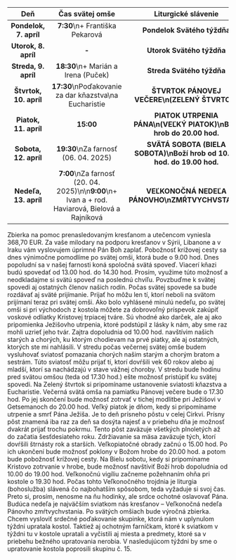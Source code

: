 <!-- title: "Informácie o omšiach - 13. - 20. apríl" -->
<!-- date: "2025-04-13" -->

<!-- table-setup wrapStyle=row; wrapOn=max-width:767px; wrapHideHeader=true -->
| Deň | Čas svätej omše | Liturgické slávenie |
| :---: | :---: | :---: |
| **Pondelok, 7. apríl** | **7:30**\n+ Františka Pekarová | **Pondelok Svätého týždňa** |
| **Utorok, 8. apríl** | **-** | **Utorok Svätého týždňa** |
| **Streda, 9. apríl** | **18:30**\n+ Marián a Irena (Puček) | **Streda Svätého týždňa** |
| **Štvrtok, 10. apríl** | **17:30**\nPoďakovanie za dar kňazstva\na Eucharistie | **ŠTVRTOK PÁNOVEJ VEČERE\n(ZELENÝ ŠTVRTOK)** |
| **Piatok, 11. apríl** | **15:00** | **PIATOK UTRPENIA PÁNA\n(VEĽKÝ PIATOK)\nBoží hrob do 20.00 hod.** |
| **Sobota, 12. apríl** | **19:30**\nZa farnosť (06. 04. 2025) | **SVÄTÁ SOBOTA (BIELA SOBOTA)\nBoží hrob od 10.00 hod. do 19.00 hod.** |
| **Nedeľa, 13. apríl** | **7:00**\nZa farnosť (20. 04. 2025)\n\n**9:00**\n+ Ivan a + rod. Haviarová, Bielová a Rajníková | **VEĽKONOČNÁ NEDEĽA PÁNOVHO\nZMŔTVYCHVSTANIA** |


Zbierka na pomoc prenasledovaným kresťanom a utečencom vyniesla 368,70 EUR. Za vaše milodary na podporu kresťanov v Sýrii, Libanone a v Iraku vám vyslovujem úprimné Pán Boh zaplať. 
Pobožnosť krížovej cesty sa dnes výnimočne pomodlíme po svätej omši, ktorá bude o 9.00 hod. 
Dnes popoludní sa v našej farnosti koná spoločná svätá spoveď. Viacerí kňazi budú spovedať od 13.00 hod. do 14.30 hod. Prosím, využime túto možnosť a neodkladajme si svätú spoveď na poslednú chvíľu. Povzbuďme k svätej spovedi aj ostatných členov našich rodín. Počas svätej spovede sa bude rozdávať aj sväté prijímanie. Prijať ho môžu len tí, ktorí neboli na svätom prijímaní teraz pri svätej omši. 
Ako bolo vyhlásené minulú nedeľu, po svätej omši si pri východoch z kostola môžete za dobrovoľný príspevok zakúpiť voskové odliatky Kristovej trpiacej tváre. Sú vhodné ako darček, ale aj ako pripomienka Ježišovho utrpenia, ktoré podstúpil z lásky k nám, aby sme raz mohli uzrieť jeho tvár. 
Zajtra dopoludnia od 10.00 hod. navštívim našich starých a chorých, ku ktorým chodievam na prvé piatky, ale aj ostatných, ktorých ste mi nahlásili. 
V stredu počas večernej svätej omše budem vysluhovať sviatosť pomazania chorých našim starým a chorým bratom a sestrám. Túto sviatosť môžu prijať tí, ktorí dovŕšili vek 60 rokov alebo aj mladší, ktorí sa nachádzajú v stave vážnej choroby. V stredu bude hodinu pred svätou omšou (teda od 17.30 hod.)  ešte možnosť pristúpiť ku svätej spovedi. 
Na Zelený štvrtok si pripomíname ustanovenie sviatosti kňazstva a Eucharistie. Večerná svätá omša na pamiatku Pánovej večere bude o 17.30 hod. Po jej skončení bude možnosť zotrvať v tichej modlitbe pri Ježišovi v Getsemanoch do 20.00 hod. 
Veľký piatok je dňom, kedy si pripomíname utrpenie a smrť Pána Ježiša. Je to deň prísneho pôstu v celej Cirkvi. Prísny pôst znamená iba raz za deň sa dosýta najesť a v priebehu dňa je možnosť dvakrát prijať trochu pokrmu. Tento pôst zaväzuje všetkých plnoletých až do začatia šesťdesiateho roku. Zdržiavanie sa mäsa zaväzuje tých, ktorí dovŕšili štrnásty rok a starších. Veľkopiatočné obrady začnú o 15.00 hod. Po ich ukončení bude možnosť poklony v Božom hrobe do 20.00 hod. a potom bude pobožnosť krížovej cesty. 
Na Bielu sobotu, kedy si pripomíname Kristovo zotrvanie v hrobe, bude možnosť navštíviť Boží hrob dopoludnia od 10.00 do 19.00 hod. Veľkonočnú vigíliu začneme požehnaním ohňa pri kostole o 19.30 hod.
Počas tohto Veľkonočného trojdnia je liturgia (bohoslužba) slávená čo najbohatším spôsobom, teda vyžaduje si svoj čas. Preto si, prosím, nenosme na ňu hodinky, ale srdce ochotné oslavovať Pána.
Budúca nedeľa je najväčším sviatkom nás kresťanov – Veľkonočná nedeľa Pánovho zmŕtvychvstania. Po svätých omšiach bude výročná zbierka. 
Chcem vysloviť srdečné poďakovanie skupinke, ktorá nám v uplynulom týždni  upratala kostol. Taktiež aj ochotným farníčkam, ktoré k sviatkom v týždni tu v kostole upratali a vyčistili aj miesta a predmety, ktoré sa v priebehu bežného upratovania nerobia. V nasledujúcom týždni by sme o upratovanie kostola poprosili skupinu č. 15. 
